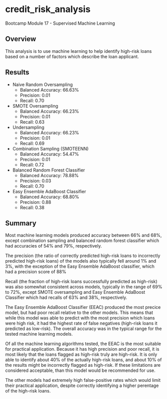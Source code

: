 # credit_risk_analysis

Bootcamp Module 17 - Supervised Machine Learning

## Overview

This analysis is to use machine learning to help identify high-risk loans based on a number of factors which describe the loan applicant.

## Results

- Naive Random Oversampling
  - Balanced Accuracy: 66.63%
  - Precision: 0.01
  - Recall: 0.70
- SMOTE Oversampling
  - Balanced Accuracy: 66.23%
  - Precision: 0.01
  - Recall: 0.63
- Undersampling
  - Balanced Accuracy: 66.23%
  - Precision: 0.01
  - Recall: 0.69
- Combination Sampling (SMOTEENN)
  - Balanced Accuracy: 54.47%
  - Precision: 0.01
  - Recall: 0.72
- Balanced Random Forest Classifier
  - Balanced Accuracy: 78.88%
  - Precision: 0.03
  - Recall: 0.70
- Easy Ensemble AdaBoost Classifier
  - Balanced Accuracy: 68.80%
  - Precision: 0.88
  - Recall: 0.38


## Summary

Most machine learning models produced accuracy between 66% and 68%, except combination sampling and balanced random forest classifier which had accuracies of 54% and 79%, respectively.

The precision (the ratio of correctly predicted high-risk loans to incorrectly predicted high-risk loans) of the models also typically fell around 1% and 3%, with the exception of the Easy Ensemble AdaBoost classifier, which had a precision score of 88%

Recall (the fraction of high-risk loans successfully predicted as high-risk) was also somewhat consistent across models, typically in the range of 69% to 72%, except SMOTE oversampling and Easy Ensemble AdaBoost Classifier which had recalls of 63% and 38%, respectively.

The Easy Ensemble AdaBoost Classifier (EEAC) produced the most precice model, but had poor recall relative to the other models. This means that while this model was able to predict with the most precision which loans were high risk, it had the highest rate of false negatives (high-risk loans it predicted as low-risk). The overall accuracy was in the typical range for the tested machine learning models.

Of all the machine learning algorithms tested, the EEAC is the most suitable for practical application. Because it has high precision and poor recall, it is most likely that the loans flagged as high-risk truly are high-risk. It is only able to identify about 40% of the actually high-risk loans, and about 10% of the results might be incorrectly flagged as high-risk. If these limitations are considered acceptable, than this model would be recommended for use.

The other models had extremely high false-positive rates which would limit their practical application, despite correctly identifying a higher perentage of the high-risk loans.


